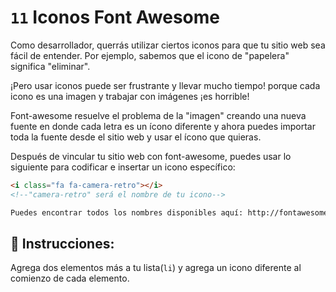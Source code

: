 # `11` Iconos Font Awesome 

Como desarrollador, querrás utilizar ciertos iconos para que tu sitio web sea fácil de entender. Por ejemplo, sabemos que el icono de "papelera" significa "eliminar".

¡Pero usar iconos puede ser frustrante y llevar mucho tiempo! porque cada icono es una imagen y trabajar con imágenes ¡es horrible!

Font-awesome resuelve el problema de la "imagen" creando una nueva fuente en donde cada letra es un ícono diferente y ahora puedes importar toda la fuente desde el sitio web y usar el ícono que quieras.

Después de vincular tu sitio web con font-awesome, puedes usar lo siguiente para codificar e insertar un icono específico:

```html
<i class="fa fa-camera-retro"></i> 
<!--"camera-retro" será el nombre de tu icono-->

Puedes encontrar todos los nombres disponibles aquí: http://fontawesome.io/icons/
```


## 📝 Instrucciones:

Agrega dos elementos más a tu lista(`li`) y agrega un icono diferente al comienzo de cada elemento.

